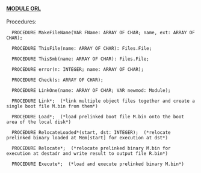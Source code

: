
#### [MODULE ORL](https://github.com/io-core/Build/blob/main/ORL.Mod)

Procedures:

```
  PROCEDURE MakeFileName(VAR FName: ARRAY OF CHAR; name, ext: ARRAY OF CHAR);
```
```
  PROCEDURE ThisFile(name: ARRAY OF CHAR): Files.File;
```
```
  PROCEDURE ThisSmb(name: ARRAY OF CHAR): Files.File;
```
```
  PROCEDURE error(n: INTEGER; name: ARRAY OF CHAR);
```
```
  PROCEDURE Check(s: ARRAY OF CHAR);
```
```
  PROCEDURE LinkOne(name: ARRAY OF CHAR; VAR newmod: Module);
```
```
  PROCEDURE Link*;  (*link multiple object files together and create a single boot file M.bin from them*)
```
```
  PROCEDURE Load*;  (*load prelinked boot file M.bin onto the boot area of the local disk*)
```
```
  PROCEDURE RelocateLoaded*(start, dst: INTEGER);  (*relocate prelinked binary loaded at Mem[start] for execution at dst*)
```
```
  PROCEDURE Relocate*;  (*relocate prelinked binary M.bin for execution at destadr and write result to output file R.bin*)
```
```
  PROCEDURE Execute*;  (*load and execute prelinked binary M.bin*)
```
